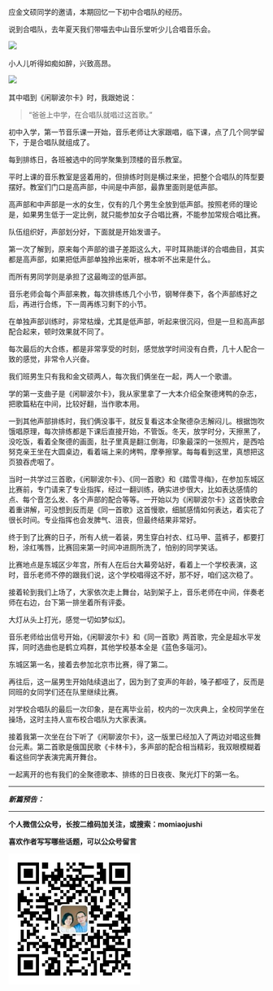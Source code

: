 应金文硕同学的邀请，本期回忆一下初中合唱队的经历。

说到合唱队，去年夏天我们带喵去中山音乐堂听少儿合唱音乐会。

![](http://upload-images.jianshu.io/upload_images/51001-3e3dd20553cac079.jpg)

小人儿听得如痴如醉，兴致高昂。

![](http://upload-images.jianshu.io/upload_images/51001-b03a03d326fbb6b9.jpg)

其中唱到《闲聊波尔卡》时，我跟她说：

>“爸爸上中学，在合唱队就唱过这首歌。”

初中入学，第一节音乐课一开始，音乐老师让大家跟唱，临下课，点了几个同学留下，于是合唱队就组成了。

每到排练日，各班被选中的同学聚集到顶楼的音乐教室。

平时上课的音乐教室是竖着用的，但排练时则是横过来坐，把整个合唱队的阵型要摆好。教室们门口是高声部，中间是中声部，最靠里面则是低声部。

高声部和中声部是一水的女生，仅有的几个男生全放到低声部。按照老师的理论是，如果男生低于一定比例，就只能参加女子合唱比赛，不能参加常规合唱比赛。

队伍组织好，声部划分好，下面就是开始发谱子。

第一次了解到，原来每个声部的谱子差距这么大，平时耳熟能详的合唱曲目，其实都是高声部，如果把低声部单独拎出来听，根本听不出来是什么。

而所有男同学则是承担了这最晦涩的低声部。

音乐老师会每个声部来教，每次排练练几个小节，钢琴伴奏下，各个声部练好之后，再进行合练，下一周再练习剩下的小节。

在单独声部训练时，非常枯燥，尤其是低声部，听起来很沉闷，但是一旦和高声部配合起来，顿时效果就不同了。

每次最后的大合练，都是非常享受的时刻，感觉放学时间没有白费，几十人配合一致的感觉，非常令人兴奋。

我们班男生只有我和金文硕两人，每次我们俩坐在一起，两人一个歌谱。

学的第一支曲子是《闲聊波尔卡》，我从家里拿了一大本介绍全聚德烤鸭的杂志，把歌篇粘在中间，比较好翻，当作歌本用。

一到其他声部排练时，我们俩没事干，就反复看这本全聚德杂志解闷儿。根据饱吹饿唱原理，每次排练都是下课后直接开始，不管饭。冬天，放学时分，天擦黑了，没吃饭，看着全聚德的画面，肚子里真是翻江倒海，印象最深的一张照片，是西哈努克亲王坐在大圆桌边，看着端上来的烤鸭，摩拳擦掌。每每看到这里，真想把这页狼吞虎咽了。

当时一共学过三首歌，《闲聊波尔卡》、《同一首歌》和《踏雪寻梅》，在参加东城区比赛前，专门请来了专业指挥，经过一翻训练，确实进步很大，比如表达感情的点、每个音怎么发、各个声部的配合等等。一开始以为《闲聊波尔卡》这首快歌会着重讲解，可没想到反而是《同一首歌》这首慢歌，细腻感情如何表达，着实花了很长时间。专业指挥也会发脾气、沮丧，但最终结果非常好。

终于到了比赛的日子，所有人统一着装，男生穿白衬衣、红马甲、蓝裤子，都要打粉，涂红嘴唇，比赛回来第一时间冲进厕所洗了，怕别的同学笑话。

比赛地点是东城区少年宫，所有人在后台大幕旁站好，看着上一个学校表演，这时，音乐老师不停的跟我们说，这个学校唱得这不好，那不好，咱们这次稳了。

接着轮到我们上场了，大家依次走上舞台，站到架子上，音乐老师在中间，伴奏老师在右边，台下第一排坐着所有评委。

大灯从头上打光，感觉一切如梦似幻。

音乐老师给出信号开始，《闲聊波尔卡》和《同一首歌》两首歌，完全是超水平发挥，同时选曲也是鹤立鸡群，其他学校基本全是《蓝色多瑙河》。

东城区第一名，接着去参加北京市比赛，得了第二。

再往后，这一届男生开始陆续退出了，因为到了变声的年龄，嗓子都哑了，反而是同班的女同学们还在队里继续比赛。

对学校合唱队的最后一次印象，是在离毕业前，校内的一次庆典上，全校同学坐在操场，这时主持人宣布校合唱队为大家表演。

接着我第一次坐在台下听了《闲聊波尔卡》，这一版里已经加入了两边对唱这些舞台元素。第二首歌是俄国民歌《卡林卡》，多声部的配合相当精彩，我双眼模糊着看这些同学表演完离开舞台。

一起离开的也有我们的全聚德歌本、排练的日日夜夜、聚光灯下的第一名。

***

***新篇预告：***

***


**个人微信公众号，长按二维码加关注，或搜索：momiaojushi**

**喜欢作者写写哪些话题，可以公众号留言**

![](https://github.com/jiluofu/jiluofu.github.com/raw/master/momiaojushi/static/qrcode.jpg)